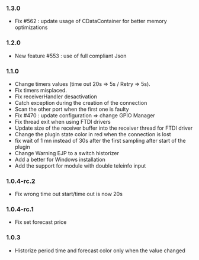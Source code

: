 ### 1.3.0
* Fix #562  : update usage of CDataContainer for better memory optimizations

### 1.2.0
* New feature #553 : use of full compliant Json

### 1.1.0
* Change timers values (time out 20s => 5s / Retry => 5s).
* Fix timers misplaced.
* Fix receiverHandler desactivation
* Catch exception during the creation of the connection
* Scan the other port when the first one is faulty
* Fix #470 : update configuration => change GPIO Manager
* Fix thread exit when using FTDI drivers
* Update size of the receiver buffer into the receiver thread for FTDI driver
* Change the plugin state color in red when the connection is lost
* fix wait of 1 mn instead of 30s after the first sampling after start of the plugin
* Change Warning EJP to a switch historizer
* Add a better for Windows installation
* Add the support for module with double teleinfo input

### 1.0.4-rc.2
* Fix wrong time out start/time out is now 20s

### 1.0.4-rc.1
* Fix set forecast price

### 1.0.3
* Historize period time and forecast color only when the value changed